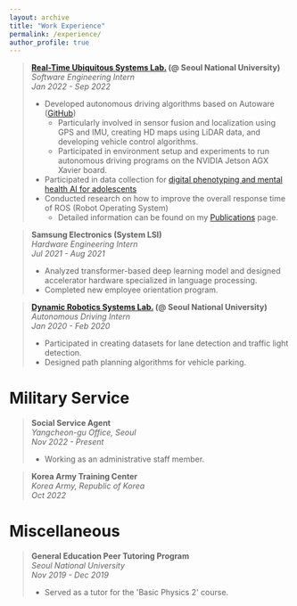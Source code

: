 ```yaml
---
layout: archive
title: "Work Experience"
permalink: /experience/
author_profile: true
---
```

> **[Real-Time Ubiquitous Systems Lab.](https://rubis.snu.ac.kr/) (@ Seoul National University)**  
> *Software Engineering Intern*  
> *Jan 2022 - Sep 2022*  
> - Developed autonomous driving algorithms based on Autoware ([GitHub](https://github.com/rubis-lab/Autoware_On_Embedded))  
>     - Particularly involved in sensor fusion and localization using GPS and IMU, creating HD maps using LiDAR data, and developing vehicle control algorithms.  
>     - Participated in environment setup and experiments to run autonomous driving programs on the NVIDIA Jetson AGX Xavier board.  
> - Participated in data collection for [digital phenotyping and mental health AI for adolescents](https://rubis.snu.ac.kr/index.php/sample-page/research/)  
> - Conducted research on how to improve the overall response time of ROS (Robot Operating System)  
>    - Detailed information can be found on my [Publications](https://sunho001215.github.io/publications/) page.  

> **Samsung Electronics (System LSI)**  
> *Hardware Engineering Intern*  
> *Jul 2021 - Aug 2021*  
> - Analyzed transformer-based deep learning model and designed accelerator hardware specialized in language processing.  
> - Completed new employee orientation program.

> **[Dynamic Robotics Systems Lab.](http://dyros.snu.ac.kr/) (@ Seoul National University)**  
> *Autonomous Driving Intern*  
> *Jan 2020 - Feb 2020*  
> - Participated in creating datasets for lane detection and traffic light detection.  
> - Designed path planning algorithms for vehicle parking.  

Military Service
======
> **Social Service Agent**  
> *Yangcheon-gu Office, Seoul*  
> *Nov 2022 - Present*  
> - Working as an administrative staff member.

> **Korea Army Training Center**  
> *Korea Army, Republic of Korea*  
> *Oct 2022*

Miscellaneous
======
> **General Education Peer Tutoring Program**  
> *Seoul National University*  
> *Nov 2019 - Dec 2019*  
> - Served as a tutor for the 'Basic Physics 2' course.
